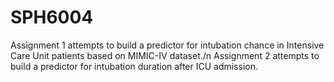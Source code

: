 # SPH6004
Assignment 1 attempts to build a predictor for intubation chance in Intensive Care Unit patients based on MIMIC-IV dataset./n
Assignment 2 attempts to build a predictor for intubation duration after ICU admission.
